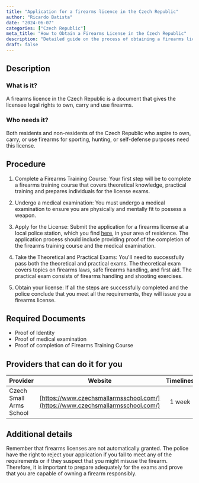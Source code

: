 ```yaml
---
title: "Application for a firearms licence in the Czech Republic"
author: "Ricardo Batista"
date: "2024-06-07"
categories: ["Czech Republic"]
meta_title: "How to Obtain a Firearms License in the Czech Republic"
description: "Detailed guide on the process of obtaining a firearms license in the Czech Republic"
draft: false
---
```


## Description
### What is it?
A firearms licence in the Czech Republic is a document that gives the licensee legal rights to own, carry and use firearms. 

### Who needs it?
Both residents and non-residents of the Czech Republic who aspire to own, carry, or use firearms for sporting, hunting, or self-defense purposes need this license.

## Procedure
1. Complete a Firearms Training Course: Your first step will be to complete a firearms training course that covers theoretical knowledge, practical training and prepares individuals for the license exams.

2. Undergo a medical examination: You must undergo a medical examination to ensure you are physically and mentally fit to possess a weapon.

3. Apply for the License: Submit the application for a firearms license at a local police station, which you find [here](https://www.policie.cz/clanek/police-czech-republic.aspx), in your area of residence. The application process should include providing proof of the completion of the firearms training course and the medical examination.

4. Take the Theoretical and Practical Exams: You'll need to successfully pass both the theoretical and practical exams. The theoretical exam covers topics on firearms laws, safe firearms handling, and first aid. The practical exam consists of firearms handling and shooting exercises.

5. Obtain your license: If all the steps are successfully completed and the police conclude that you meet all the requirements, they will issue you a firearms license.

## Required Documents

* Proof of Identity 
* Proof of medical examination
* Proof of completion of Firearms Training Course

## Providers that can do it for you

| Provider        |     Website     |     Timelines    |       Cost      |
| --------------- | --------------- |  :-------------: | :-------------: |
| Czech Small Arms School   |  [https://www.czechsmallarmsschool.com/](https://www.czechsmallarmsschool.com/) |      1 week      |        Cost varies, contact for info       |

## Additional details
Remember that firearms licenses are not automatically granted. The police have the right to reject your application if you fail to meet any of the requirements or if they suspect that you might misuse the firearm. Therefore, it is important to prepare adequately for the exams and prove that you are capable of owning a firearm responsibly.
